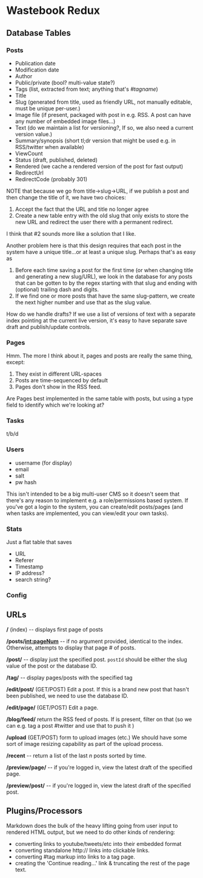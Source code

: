 # Wastebook Redux

## Database Tables

### Posts

- Publication date
- Modification date
- Author
- Public/private (bool? multi-value state?)
- Tags (list, extracted from text; anything that's _#tagname_)
- Title
- Slug (generated from title, used as friendly URL, not manually editable, must be unique per-user.)
- Image file (if present, packaged with post in e.g. RSS. A post can have any number of embedded image files...)
- Text (do we maintain a list for versioning?, If so, we also need a current version value.)
- Summary/synopsis (short tl;dr version that might be used e.g. in RSS/twitter when available)
- ViewCount
- Status (draft, published, deleted)
- Rendered (we cache a rendered version of the post for fast output)
- RedirectUrl
- RedirectCode (probably 301)

NOTE that because we go from title->slug->URL, if we publish a post and then change the title of it, we have two choices:
1. Accept the fact that the URL and title no longer agree
2. Create a new table entry with the old slug that only exists to store the new URL and redirect the user there with a permanent redirect.

I think that #2 sounds more like a solution that I like.

Another problem here is that this design requires that each post in the system have a unique title...or at least a unique slug. Perhaps that's as easy as 
1. Before each time saving a post for the first time (or when changing title and generating a new slug/URL), we look in the database for any posts that can be gotten to by the regex starting with that slug and ending with (optional) trailing dash and digits. 
2. If we find one or more posts that have the same slug-pattern, we create the next higher number and use that as the slug value.

How do we handle drafts? If we use a list of versions of text with a separate index pointing at the current live version, it's easy to have separate save draft and publish/update controls. 



### Pages

Hmm. The more I think about it, pages and posts are really the same thing, except:

1. They exist in different URL-spaces 
2. Posts are time-sequenced by default
3. Pages don't show in the RSS feed. 


Are Pages best implemented in the same table with posts, but using a type field to identify which we're looking at?


### Tasks
t/b/d


### Users

- username (for display)
- email
- salt
- pw hash

This isn't intended to be a big multi-user CMS so it doesn't seem that there's any reason to implement e.g. a role/permissions based system. If you've got a login to the system, you can create/edit posts/pages (and when tasks are implemented, you can view/edit your own tasks).




### Stats

Just a flat table that saves

- URL
- Referer
- Timestamp
- IP address?
- search string?


### Config 

## URLs

**/** (index) -- displays first page of posts

**/posts/<int:pageNum>** -- if no argument provided, identical to the index. Otherwise, attempts to display that page # of posts.

**/post/<postId>** -- display just the specified post. `postId` should be either the slug value of the post or the database ID. 

**/tag/<tagName>** -- display pages/posts with the specified tag

**/edit/post/<postId>** (GET/POST) Edit a post. If this is a brand new post that hasn't been published, we need to use the database ID. 

**/edit/page/<pageId>** (GET/POST) Edit a page.

**/blog/feed/<tag>** return the RSS feed of posts. If <tag> is present, filter on that (so we can e.g. tag a post #twitter and use that to push it )

**/upload** (GET/POST) form to upload images (etc.) We should have some sort of image resizing capability as part of the upload process.

**/recent** -- return a list of the last _n_ posts sorted by time. 


**/preview/page/<pageId>** -- if you're logged in, view the latest draft of the specified page.

**/preview/post/<postId>** -- if you're logged in, view the latest draft of the specified post.

## Plugins/Processors

Markdown does the bulk of the heavy lifting going from user input to rendered HTML output, but we need to do other kinds of rendering:

- converting links to youtube/tweets/etc into their embedded format
- converting standalone http:// links into clickable links. 
- converting #tag markup into links to a tag page. 
- creating the 'Continue reading...' link & truncating the rest of the page text.

